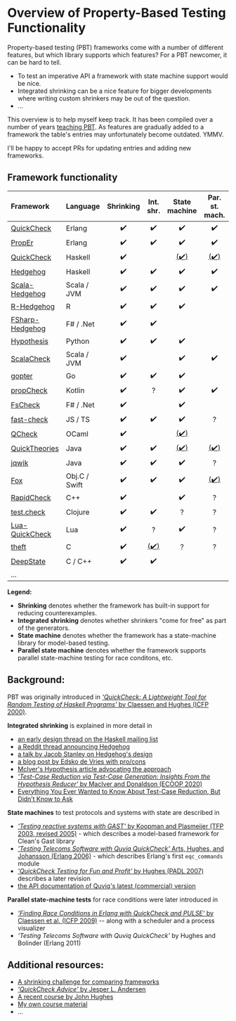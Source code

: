 Overview of Property-Based Testing Functionality
================================================

Property-based testing (PBT) frameworks come with a number of
different features, but which library supports which features?
For a PBT newcomer, it can be hard to tell.
- To test an imperative API a framework with state machine support would be nice.
- Integrated shrinking can be a nice feature for bigger developments
  where writing custom shrinkers may be out of the question.
- ...

This overview is to help myself keep track. It has been compiled over a number of years
[teaching PBT](https://janmidtgaard.dk/quickcheck/). As features are gradually added to
a framework the table's entries may unfortunately become outdated. YMMV.

I'll be happy to accept PRs for updating entries and adding new frameworks.


Framework functionality
-----------------------

| Framework                                                         | Language      | Shrinking          | Int. shr.          | State machine    | Par. st. mach. |
|:------------------------------------------------------------------|:--------------|:------------------:|:------------------:|:----------------:|:--------------:|
| [QuickCheck](http://www.quviq.com/products/erlang-quickcheck/)    | Erlang        | :heavy_check_mark: | :heavy_check_mark: | :heavy_check_mark: | :heavy_check_mark: |
| [PropEr](https://github.com/proper-testing/proper)                | Erlang        | :heavy_check_mark: | :heavy_check_mark: | :heavy_check_mark: | :heavy_check_mark: |
| [QuickCheck](https://github.com/nick8325/quickcheck)              | Haskell       | :heavy_check_mark: |                    | [(:heavy_check_mark:)](https://github.com/advancedtelematic/quickcheck-state-machine) | [(:heavy_check_mark:)](https://github.com/advancedtelematic/quickcheck-state-machine) |
| [Hedgehog](https://github.com/hedgehogqa/haskell-hedgehog)        | Haskell       | :heavy_check_mark: | :heavy_check_mark: | :heavy_check_mark: | :heavy_check_mark: |
| [Scala-Hedgehog](https://github.com/hedgehogqa/scala-hedgehog)    | Scala / JVM   | :heavy_check_mark: | :heavy_check_mark: | :heavy_check_mark: | :heavy_check_mark: |
| [R-Hedgehog](https://github.com/hedgehogqa/r-hedgehog)            | R             | :heavy_check_mark: | :heavy_check_mark: | :heavy_check_mark: |                    |
| [FSharp-Hedgehog](https://github.com/hedgehogqa/fsharp-hedgehog)  | F# / .Net     | :heavy_check_mark: | :heavy_check_mark: |                    |                    |
| [Hypothesis](https://github.com/HypothesisWorks/hypothesis)       | Python        | :heavy_check_mark: | :heavy_check_mark: | :heavy_check_mark: |                    |
| [ScalaCheck](https://github.com/typelevel/scalacheck)             | Scala / JVM   | :heavy_check_mark: |                    | :heavy_check_mark: | :heavy_check_mark: |
| [gopter](https://github.com/leanovate/gopter)                     | Go            | :heavy_check_mark: | :heavy_check_mark: | :heavy_check_mark: |                    |
| [propCheck](https://github.com/1Jajen1/propCheck)	            | Kotlin  	    | :heavy_check_mark: | ?	 	      | :heavy_check_mark: | :heavy_check_mark: |
| [FsCheck](https://fscheck.github.io/FsCheck/index.html)           | F# / .Net     | :heavy_check_mark: |                    | :heavy_check_mark: |                    |
| [fast-check](https://github.com/dubzzz/fast-check)                | JS / TS       | :heavy_check_mark: | :heavy_check_mark: | :heavy_check_mark: | ?                  |
| [QCheck](https://github.com/c-cube/qcheck)                        | OCaml         | :heavy_check_mark: |                    | [(:heavy_check_mark:)](https://github.com/jmid/qcstm)         |                |
| [QuickTheories](https://github.com/quicktheories/QuickTheories)   | Java          | :heavy_check_mark: | :heavy_check_mark: | [(:heavy_check_mark:)](https://github.com/quicktheories/QuickTheories/issues/42)         | [(:heavy_check_mark:)](https://github.com/quicktheories/QuickTheories/issues/42)          |
| [jqwik](https://jqwik.net/)                                       | Java          | :heavy_check_mark: | :heavy_check_mark: | :heavy_check_mark: | ?                  |
| [Fox](https://github.com/jeffh/Fox)                               | Obj.C / Swift | :heavy_check_mark: | :heavy_check_mark: | :heavy_check_mark: | [(:heavy_check_mark:)](https://github.com/jeffh/Fox/pull/28)              |
| [RapidCheck](https://github.com/emil-e/rapidcheck/)               | C++           | :heavy_check_mark: |                    | :heavy_check_mark: | ?                  |
| [test.check](https://github.com/clojure/test.check)               | Clojure       | :heavy_check_mark: | :heavy_check_mark: | ?                  | ?                  |
| [Lua-QuickCheck](https://github.com/luc-tielen/lua-quickcheck)    | Lua           | :heavy_check_mark: | ?                  | :heavy_check_mark: | ?                  |
| [theft](https://github.com/silentbicycle/theft)                   | C             | :heavy_check_mark: | [(:heavy_check_mark:)](https://github.com/silentbicycle/theft/blob/master/doc/shrinking.md#auto-shrinking)   | ?                  | ?                  |
| [DeepState](https://github.com/trailofbits/deepstate)             | C / C++       | :heavy_check_mark: | :heavy_check_mark: |                    |                    |
| ... 

**Legend:**
 - **Shrinking** denotes whether the framework has built-in support for reducing counterexamples.
 - **Integrated shrinking** denotes whether shrinkers "come for free" as part of the generators.
 - **State machine** denotes whether the framework has a state-machine library for model-based testing.
 - **Parallel state machine** denotes whether the framework supports parallel state-machine testing for race conditons, etc.



Background:
-----------

PBT was originally introduced in [*'QuickCheck: A Lightweight Tool for Random Testing of Haskell Programs'* by Claessen and Hughes (ICFP 2000)](http://www.eecs.northwestern.edu/%7Erobby/courses/395-495-2009-fall/quick.pdf).


**Integrated shrinking** is explained in more detail in
 - [an early design thread on the Haskell mailing list](https://mail.haskell.org/pipermail/libraries/2013-November/021674.html)
 - [a Reddit thread announcing Hedgehog](https://www.reddit.com/r/haskell/comments/646k3d/ann_hedgehog_property_testing/)
 - [a talk by Jacob Stanley on Hedgehog's design](https://www.youtube.com/watch?v=AIv_9T0xKEo)
 - [a blog post by Edsko de Vries with pro/cons](https://www.well-typed.com/blog/2019/05/integrated-shrinking/)
 - [McIver's Hypothesis article advocating the approach](https://hypothesis.works/articles/integrated-shrinking/)
 - [*'Test-Case Reduction via Test-Case Generation: Insights From the Hypothesis Reducer'* by MacIver and Donaldson (ECOOP 2020)](https://www.doc.ic.ac.uk/~afd/homepages/papers/pdfs/2020/ECOOP_Hypothesis.pdf)
 - [Everything You Ever Wanted to Know About Test-Case Reduction, But Didn’t Know to Ask](https://blog.trailofbits.com/2019/11/11/test-case-reduction/)


**State machines** to test protocols and systems with state are described in
 - [*'Testing reactive systems with GAST'* by Koopman and Plasmeijer (TFP 2003, revised 2005)](https://repository.ubn.ru.nl/bitstream/handle/2066/60573/60573.pdf?sequence=1) - which describes a model-based framework for Clean's Gast library
 - [*'Testing Telecoms Software with Quviq QuickCheck'* Arts, Hughes, and Johansson (Erlang 2006)](http://citeseerx.ist.psu.edu/viewdoc/download?doi=10.1.1.148.6554&rep=rep1&type=pdf) - which describes Erlang's first `eqc_commands` module
 - [*'QuickCheck Testing for Fun and Profit'* by Hughes (PADL 2007)](https://people.inf.elte.hu/center/fulltext.pdf)  describes a later revision 
 - [the API documentation of Quviq's latest (commercial) version](http://quviq.com/documentation/eqc/)

**Parallel state-machine tests** for race conditions were later introduced in
 - [*'Finding Race Conditions in Erlang with QuickCheck and PULSE'* by Claessen et al. (ICFP 2009)](https://smallbone.se/papers/finding-race-conditions.pdf) -- along with a scheduler and a process visualizer
 - *'Testing Telecoms Software with Quviq QuickCheck'* by Hughes and Bolinder (Erlang 2011)
   

Additional resources:
---------------------
 - [A shrinking challenge for comparing frameworks](https://github.com/jlink/shrinking-challenge)
 - [*'QuickCheck Advice'* by Jesper L. Andersen](https://medium.com/@jlouis666/quickcheck-advice-c357efb4e7e6)
 - [A recent course by John Hughes](http://www.cse.chalmers.se/~rjmh/MGS2019/)
 - [My own course material](https://janmidtgaard.dk/quickcheck/)
 - ...

